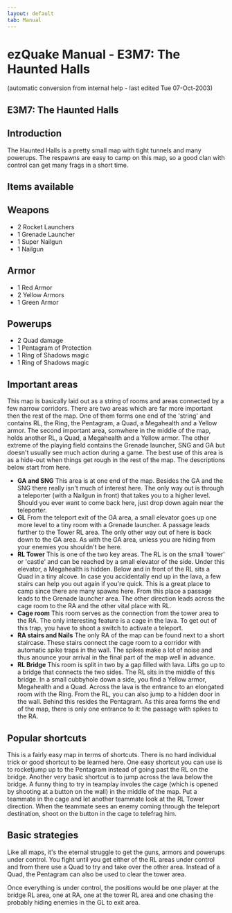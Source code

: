```yaml
---
layout: default
tab: Manual
---
```


# ezQuake Manual - E3M7: The Haunted Halls
(automatic conversion from internal help - last edited Tue 07-Oct-2003)

## E3M7: The Haunted Halls

## Introduction

The Haunted Halls is a pretty small map with tight tunnels and many powerups. The respawns are easy to camp on this map, so a good clan with control can get many frags in a short time.

## Items available
## Weapons

- 2 Rocket Launchers
- 1 Grenade Launcher
- 1 Super Nailgun
- 1 Nailgun

## Armor

- 1 Red Armor
- 2 Yellow Armors
- 1 Green Armor

## Powerups

- 2 Quad damage
- 1 Pentagram of Protection
- 1 Ring of Shadows magic
- 1 Ring of Shadows magic


## Important areas

This map is basically laid out as a string of rooms and areas connected by a few narrow corridors. There are two areas which are far more important then the rest of the map. One of them forms one end of the 'string' and contains RL, the Ring, the Pentagram, a Quad, a Megahealth and a Yellow armor. The second important area, somwhere in the middle of the map, holds another RL, a Quad, a Megahealth and a Yellow armor. The other extreme of the playing field contains the Grenade launcher, SNG and GA but doesn't usually see much action during a game. The best use of this area is as a hide-out when things get rough in the rest of the map. The descriptions below start from here.

- **GA and SNG** This area is at one end of the map. Besides the GA and the SNG there really isn't much of interest here. The only way out is through a teleporter (with a Nailgun in front) that takes you to a higher level. Should you ever want to come back here, just drop down again near the teleporter.
- **GL** From the teleport exit of the GA area, a small elevator goes up one more level to a tiny room with a Grenade launcher. A passage leads further to the Tower RL area. The only other way out of here is back down to the GA area. As with the GA area, unless you are hiding from your enemies you shouldn't be here.
- **RL Tower** This is one of the two key areas. The RL is on the small 'tower' or 'castle' and can be reached by a small elevator of the side. Under this elevator, a Megahealth is hidden. Below and in front of the RL sits a Quad in a tiny alcove. In case you accidentally end up in the lava, a few stairs can help you out again if you're quick. This is a great place to camp since there are many spawns here. From this place a passage leads to the Grenade launcher area. The other direction leads across the cage room to the RA and the other vital place with RL.
- **Cage room** This room serves as the connection from the tower area to the RA. The only interesting feature is a cage in the lava. To get out of this trap, you have to shoot a switch to activate a teleport.
- **RA stairs and Nails** The only RA of the map can be found next to a short staircase. These stairs connect the cage room to a corridor with automatic spike traps in the wall. The spikes make a lot of noise and thus anounce your arrival in the final part of the map well in advance.
- **RL Bridge** This room is split in two by a gap filled with lava. Lifts go up to a bridge that connects the two sides. The RL sits in the middle of this bridge. In a small cubbyhole down a side, you find a Yellow armor, Megahealth and a Quad. Across the lava is the entrance to an elongated room with the Ring. From the RL, you can also jump to a hidden door in the wall. Behind this resides the Pentagram. As this area forms the end of the map, there is only one entrance to it: the passage with spikes to the RA.

## Popular shortcuts

This is a fairly easy map in terms of shortcuts. There is no hard individual trick or good shortcut to be learned here. One easy shortcut you can use is to rocketjump up to the Pentagram instead of going past the RL on the bridge. Another very basic shortcut is to jump across the lava below the bridge. A funny thing to try in teamplay involes the cage (which is opened by shooting at a button on the wall) in the middle of the map. Put a teammate in the cage and let another teammate look at the RL Tower direction. When the teammate sees an enemy coming through the teleport destination, shoot on the button in the cage to telefrag him.
## Basic strategies

Like all maps, it's the eternal struggle to get the guns, armors and powerups under control. You fight until you get either of the RL areas under control and from there use a Quad to try and take over the other area. Instead of a Quad, the Pentagram can also be used to clear the tower area.

Once everything is under control, the positions would be one player at the bridge RL area, one at RA, one at the tower RL area and one chasing the probably hiding enemies in the GL to exit area.
